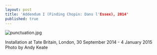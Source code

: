 ```yaml
---
layout: post
title: 'Addendum I (Finding Chopin: Dans l'Essex), 2014'
published: true
---
```


![punctuation.jpg]({{site.baseurl}}/assets/img/2014_Addendum_I_Finding_Chopin.jpg)

Installation at Tate Britain, London, 30 September 2014 - 4 January 2015
Photo by Andy Keate
